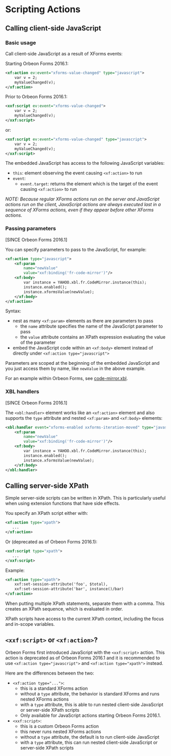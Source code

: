 # Scripting Actions

<!-- toc -->

## Calling client-side JavaScript

### Basic usage

Call client-side JavaScript as a result of XForms events:

Starting Orbeon Forms 2016.1:

```xml
<xf:action ev:event="xforms-value-changed" type="javascript">
    var v = 2;
    myValueChanged(v);
</xf:action>
```

Prior to Orbeon Forms 2016.1:

```xml
<xxf:script ev:event="xforms-value-changed">
    var v = 2;
    myValueChanged(v);
</xxf:script>
```

or:

```xml
<xxf:script ev:event="xforms-value-changed" type="javascript">
    var v = 2;
    myValueChanged(v);
</xxf:script>
```

The embedded JavaScript has access to the following JavaScript variables:

* `this`: element observing the event causing `<xf:action>` to run
* `event`:
    * `event.target`: returns the element which is the target of the event causing `<xf:action>` to run

_NOTE: Because regular XForms actions run on the server and JavaScript actions run on the client, JavaScript actions are always executed last in a sequence of XForms actions, even if they appear before other XForms actions._

### Passing parameters

[SINCE Orbeon Forms 2016.1]

You can specify parameters to pass to the JavaScript, for example:

```xml
<xf:action type="javascript">
    <xf:param
        name="newValue"
        value="xxf:binding('fr-code-mirror')"/>
    <xf:body>
        var instance = YAHOO.xbl.fr.CodeMirror.instance(this);
        instance.enabled();
        instance.xformsValue(newValue);
    </xf:body>
</xf:action>
```

Syntax:

- nest as many `<xf:param>` elements as there are parameters to pass
    - the `name` attribute specifies the name of the JavaScript parameter to pass
    - the `value` attribute contains an XPath expression evaluating the value of the parameter
- embed the JavaScript code within an `<xf:body>` element instead of directly under `<xf:action type="javascript">`

Parameters are scoped at the beginning of the embedded JavaScript and you just access them by name, like `newValue` in the above example.

For an example within Orbeon Forms, see [code-mirror.xbl](https://github.com/orbeon/orbeon-forms/blob/83c1bde2386bc5c69af72a132db61378d2077fc9/src/resources-packaged/xbl/orbeon/code-mirror/code-mirror.xbl).

### XBL handlers

[SINCE Orbeon Forms 2016.1]

The `<xbl:handler>` element works like an `<xf:action>` element and also supports the `type` attribute and nested `<xf:param>` and `<xf:body>` elements:

```xml
<xbl:handler event="xforms-enabled xxforms-iteration-moved" type="javascript">
    <xf:param
        name="newValue"
        value="xxf:binding('fr-code-mirror')"/>
    <xf:body>
        var instance = YAHOO.xbl.fr.CodeMirror.instance(this);
        instance.enabled();
        instance.xformsValue(newValue);
    </xf:body>
</xbl:handler>
```

## Calling server-side XPath

Simple server-side scripts can be written in XPath. This is particularly useful when using extension functions that have side effects.

You specify an XPath script either with:

```xml
<xf:action type="xpath">
   ...
</xf:action>
```

Or (deprecated as of Orbeon Forms 2016.1):

```xml
<xxf:script type="xpath">
   ...
</xxf:script>
```

Example:

```xml
<xf:action type="xpath">
    xxf:set-session-attribute('foo', $total),
    xxf:set-session-attribute('bar', instance()/bar)
</xf:action>
```

When putting multiple XPath statements, separate them with a comma. This creates an XPath sequence, which is evaluated in order.

XPath scripts have access to the current XPath context, including the focus and in-scope variables.

## `<xxf:script>` or `<xf:action>`?

Orbeon Forms first introduced JavaScript with the `<xxf:script>` action. This action is deprecated as of Orbeon Forms 2016.1 and it is recommended to use `<xf:action type="javascript">` and `<xf:action type="xpath">` instead.

Here are the differences between the two:

* `<xf:action type="...">`:
    * this is a standard XForms action
    * without a `type` attribute, the behavior is standard XForms and runs nested XForms actions
    * with a `type` attribute, this is able to run nested client-side JavaScript or server-side XPath scripts
    * Only available for JavaScript actions starting Orbeon Forms 2016.1.
* `<xxf:script>`:
    * this is a custom Orbeon Forms action
    * this never runs nested XForms actions
    * without a `type` attribute, the default is to run client-side JavaScript
    * with a `type` attribute, this can run nested client-side JavaScript or server-side XPath scripts

